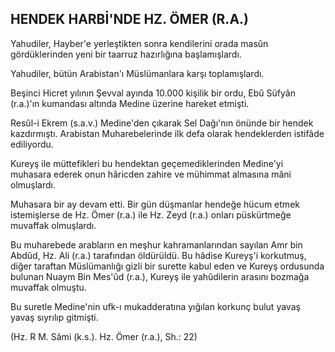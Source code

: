 ## HENDEK HARBİ'NDE HZ. ÖMER (R.A.)

Yahudiler, Hayber'e yerleştikten sonra kendilerini orada masûn gördüklerinden yeni bir taarruz hazırlığına başlamışlardı.

Yahudiler, bütün Arabistan'ı Müslümanlara karşı toplamışlardı.

Beşinci Hicret yılının Şevval ayında 10.000 kişilik bir ordu, Ebû Süfyân (r.a.)'ın kumandası altında Medine üzerine hareket etmişti.

Resûl-i Ekrem (s.a.v.) Medine'den çıkarak Sel Dağı'nın önünde bir hendek kazdırmıştı. Arabistan Muharebelerinde ilk defa olarak hendeklerden istifâde ediliyordu.

Kureyş ile müttefikleri bu hendektan geçe­mediklerinden Medine'yi muhasara ederek onun hâricden zahire ve mühimmat almasına mâni olmuşlardı.

Muhasara bir ay devam etti. Bir gün düş­manlar hendeğe hücum etmek istemişlerse de Hz. Ömer (r.a.) ile Hz. Zeyd (r.a.) onları püs­kürtmeğe muvaffak olmuşlardı.

Bu muharebede arabların en meşhur kahra­manlarından sayılan Amr bin Abdûd, Hz. Ali (r.a.) tarafından öldürüldü. Bu hâdise Kureyş'i korkutmuş, diğer taraftan Müslümanlığı gizli bir surette kabul eden ve Kureyş ordusunda bu­lunan Nuaym Bin Mes'ûd (r.a.), Kureyş ile yahûdilerin arasını bozmağa muvaffak olmuştu.

Bu suretle Medine'nin ufk-ı mukadderatına yığılan korkunç bulut yavaş yavaş sıyrılıp gitmişti.

(Hz. R M. Sâmi (k.s.). Hz. Ömer (r.a.), Sh.: 22)
